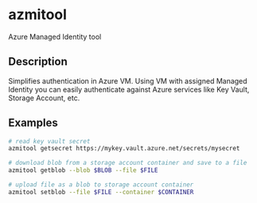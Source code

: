 # azmitool
Azure Managed Identity tool

## Description

Simplifies authentication in Azure VM. Using VM with assigned Managed Identity you can easily authenticate against Azure services like Key Vault, Storage Account, etc.

## Examples

```bash
# read key vault secret
azmitool getsecret https://mykey.vault.azure.net/secrets/mysecret

# download blob from a storage account container and save to a file
azmitool getblob --blob $BLOB --file $FILE

# upload file as a blob to storage account container
azmitool setblob --file $FILE --container $CONTAINER
```
